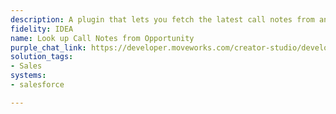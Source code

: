 ```yaml
---
description: A plugin that lets you fetch the latest call notes from an Opportunity.
fidelity: IDEA
name: Look up Call Notes from Opportunity
purple_chat_link: https://developer.moveworks.com/creator-studio/developer-tools/purple-chat-builder/?workspace=%7B%22title%22%3A%22My+Workspace%22%2C%22botSettings%22%3A%7B%22name%22%3A%22%22%2C%22imageUrl%22%3A%22%22%7D%2C%22mocks%22%3A%5B%7B%22id%22%3A2769%2C%22title%22%3A%22New+Mock%22%2C%22transcript%22%3A%7B%22messages%22%3A%5B%7B%22from%22%3A%22USER%22%2C%22text%22%3A%22%3Cp%3EI+want+to+look+up+the+call+notes+for+the+opportunity+with+XYZ+Inc.%3C%2Fp%3E%22%7D%2C%7B%22from%22%3A%22ANNOTATION%22%2C%22text%22%3A%22%3Cp%3E%E2%9C%85+Working+on+%3Cb%3ESalesforce+-+Call+Notes%3C%2Fb%3E%3Cbr%3E%E2%8F%B3+Calling+Plugin+%3Cb%3ESalesforce+-+Opportunity+Call+Notes%3C%2Fb%3E%3C%2Fp%3E%22%7D%2C%7B%22from%22%3A%22BOT%22%2C%22text%22%3A%22Here+are+the+call+notes+for+the+opportunity+with+XYZ+Inc.%3A%3Cbr%3E%3Cb%3EOpportunity+Name%3A%3C%2Fb%3E+XYZ+Inc+Expansion%3Cbr%3E%3Cb%3ELast+Call+Date%3A%3C%2Fb%3E+2023-10-01%3Cbr%3E%3Cb%3ENotes%3A%3C%2Fb%3E+Discussed+project+scope%2C+budget%2C+and+timeline.+Client+interested+in+moving+forward+pending+final+review.%3Cbr%3EWould+you+like+to+take+any+action+on+these+call+notes+in+Salesforce%3F%22%7D%2C%7B%22from%22%3A%22BOT%22%2C%22text%22%3A%22%3Cp%3EChoose+an+action+for+these+call+notes%3A%3Cbr%3E%3C%2Fp%3E%22%2C%22cards%22%3A%5B%7B%22title%22%3A%22%3Cp%3ECall+Notes+Actions+in+Salesforce%3Cbr%3E%3C%2Fp%3E%22%2C%22text%22%3A%22%3Cp%3EManage+these+call+notes+directly+in+Salesforce.%3Cbr%3E%3C%2Fp%3E%22%2C%22buttons%22%3A%5B%7B%22style%22%3A%22PRIMARY%22%2C%22text%22%3A%22Open+in+Salesforce%22%7D%2C%7B%22text%22%3A%22Add+New+Note%22%7D%2C%7B%22text%22%3A%22Nothing+for+now%22%7D%5D%7D%5D%7D%5D%2C%22settings%22%3A%7B%22colorStyle%22%3A%22LIGHT%22%2C%22startTime%22%3A%2211%3A43%2BAM%22%2C%22defaultPerson%22%3A%22GWEN%22%2C%22editable%22%3Atrue%2C%22botName%22%3A%22%22%2C%22botImageUrl%22%3A%22%22%7D%7D%7D%5D%7D
solution_tags:
- Sales
systems:
- salesforce

---
```


